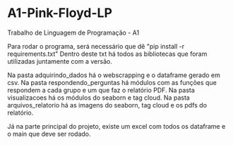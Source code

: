 # A1-Pink-Floyd-LP
Trabalho de Linguagem de Programação - A1

Para rodar o programa, será necessário que dê "pip install -r requirements.txt"
Dentro deste txt há todos as bibliotecas que foram utilizadas juntamente com a versão.

Na pasta adquirindo_dados há o webscrapping e o dataframe gerado em csv.
Na pasta respondendo_perguntas há módulos com as funções que respondem a cada grupo e um que faz o relatório PDF.
Na pasta visualizacoes há os módulos do seaborn e tag cloud.
Na pasta arquivos_relatorio há as imagens do seaborn, tag cloud e os pdfs do relatório.

Já na parte principal do projeto, existe um excel com todos os dataframe e o main que deve ser rodado.